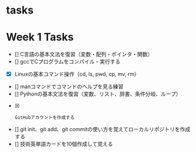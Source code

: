 # tasks
# Week 1 Tasks 
- [] C言語の基本文法を復習（変数・配列・ポインタ・関数）
- []  gccでCプログラムをコンパイル・実行する
- [x]  Linuxの基本コマンド操作（cd, ls, pwd, cp, mv, rm）
- []    manコマンドでコマンドのヘルプを見る練習 
- []    Pythonの基本文法を復習（変数、リスト、辞書、条件分岐、ループ）
- [x]     GitHubアカウントを作成する
- []    git init、git add、git commitの使い方を覚えてローカルリポジトリを作成する
- []     技術英単語カードを10個作成して覚える  
